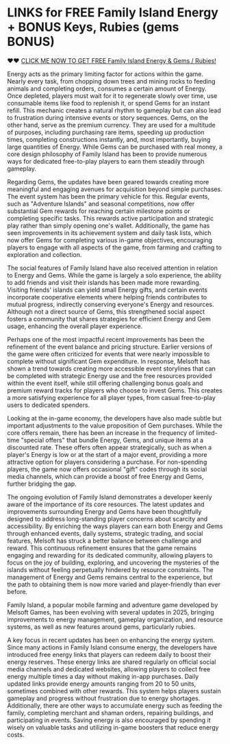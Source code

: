 # LINKS for FREE Family Island Energy + BONUS Keys, Rubies (gems BONUS)

❤️❤️  <a href="https://t.co/CdkMq7tOMY">CLICK ME NOW TO GET FREE Family Island Energy & Gems / Rubies!</a>


Energy acts as the primary limiting factor for actions within the game. Nearly every task, from chopping down trees and mining rocks to feeding animals and completing orders, consumes a certain amount of Energy. Once depleted, players must wait for it to regenerate slowly over time, use consumable items like food to replenish it, or spend Gems for an instant refill. This mechanic creates a natural rhythm to gameplay but can also lead to frustration during intensive events or story sequences. Gems, on the other hand, serve as the premium currency. They are used for a multitude of purposes, including purchasing rare items, speeding up production times, completing constructions instantly, and, most importantly, buying large quantities of Energy. While Gems can be purchased with real money, a core design philosophy of Family Island has been to provide numerous ways for dedicated free-to-play players to earn them steadily through gameplay.


Regarding Gems, the updates have been geared towards creating more meaningful and engaging avenues for acquisition beyond simple purchases. The event system has been the primary vehicle for this. Regular events, such as "Adventure Islands" and seasonal competitions, now offer substantial Gem rewards for reaching certain milestone points or completing specific tasks. This rewards active participation and strategic play rather than simply opening one's wallet. Additionally, the game has seen improvements in its achievement system and daily task lists, which now offer Gems for completing various in-game objectives, encouraging players to engage with all aspects of the game, from farming and crafting to exploration and collection.

The social features of Family Island have also received attention in relation to Energy and Gems. While the game is largely a solo experience, the ability to add friends and visit their islands has been made more rewarding. Visiting friends' islands can yield small Energy gifts, and certain events incorporate cooperative elements where helping friends contributes to mutual progress, indirectly conserving everyone's Energy and resources. Although not a direct source of Gems, this strengthened social aspect fosters a community that shares strategies for efficient Energy and Gem usage, enhancing the overall player experience.

Perhaps one of the most impactful recent improvements has been the refinement of the event balance and pricing structure. Earlier versions of the game were often criticized for events that were nearly impossible to complete without significant Gem expenditure. In response, Melsoft has shown a trend towards creating more accessible event storylines that can be completed with strategic Energy use and the free resources provided within the event itself, while still offering challenging bonus goals and premium reward tracks for players who choose to invest Gems. This creates a more satisfying experience for all player types, from casual free-to-play users to dedicated spenders.

Looking at the in-game economy, the developers have also made subtle but important adjustments to the value proposition of Gem purchases. While the core offers remain, there has been an increase in the frequency of limited-time "special offers" that bundle Energy, Gems, and unique items at a discounted rate. These offers often appear strategically, such as when a player's Energy is low or at the start of a major event, providing a more attractive option for players considering a purchase. For non-spending players, the game now offers occasional "gift" codes through its social media channels, which can provide a boost of free Energy and Gems, further bridging the gap.

The ongoing evolution of Family Island demonstrates a developer keenly aware of the importance of its core resources. The latest updates and improvements surrounding Energy and Gems have been thoughtfully designed to address long-standing player concerns about scarcity and accessibility. By enriching the ways players can earn both Energy and Gems through enhanced events, daily systems, strategic trading, and social features, Melsoft has struck a better balance between challenge and reward. This continuous refinement ensures that the game remains engaging and rewarding for its dedicated community, allowing players to focus on the joy of building, exploring, and uncovering the mysteries of the islands without feeling perpetually hindered by resource constraints. The management of Energy and Gems remains central to the experience, but the path to obtaining them is now more varied and player-friendly than ever before.


Family Island, a popular mobile farming and adventure game developed by Melsoft Games, has been evolving with several updates in 2025, bringing improvements to energy management, gameplay organization, and resource systems, as well as new features around gems, particularly rubies.

A key focus in recent updates has been on enhancing the energy system. Since many actions in Family Island consume energy, the developers have introduced free energy links that players can redeem daily to boost their energy reserves. These energy links are shared regularly on official social media channels and dedicated websites, allowing players to collect free energy multiple times a day without making in-app purchases. Daily updated links provide energy amounts ranging from 20 to 50 units, sometimes combined with other rewards. This system helps players sustain gameplay and progress without frustration due to energy shortages. Additionally, there are other ways to accumulate energy such as feeding the family, completing merchant and shaman orders, repairing buildings, and participating in events. Saving energy is also encouraged by spending it wisely on valuable tasks and utilizing in-game boosters that reduce energy costs.
